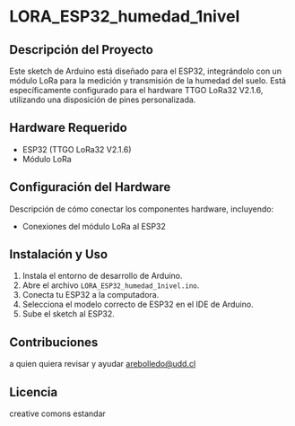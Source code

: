 # LORA_ESP32_humedad_1nivel

## Descripción del Proyecto
Este sketch de Arduino está diseñado para el ESP32, integrándolo con un módulo LoRa para la medición y transmisión de la humedad del suelo. Está específicamente configurado para el hardware TTGO LoRa32 V2.1.6, utilizando una disposición de pines personalizada.

## Hardware Requerido
- ESP32 (TTGO LoRa32 V2.1.6)
- Módulo LoRa


## Configuración del Hardware
Descripción de cómo conectar los componentes hardware, incluyendo:
- Conexiones del módulo LoRa al ESP32


## Instalación y Uso
1. Instala el entorno de desarrollo de Arduino.
2. Abre el archivo `LORA_ESP32_humedad_1nivel.ino`.
3. Conecta tu ESP32 a la computadora.
4. Selecciona el modelo correcto de ESP32 en el IDE de Arduino.
5. Sube el sketch al ESP32.

## Contribuciones
a quien quiera revisar y ayudar arebolledo@udd.cl

## Licencia
creative comons estandar

